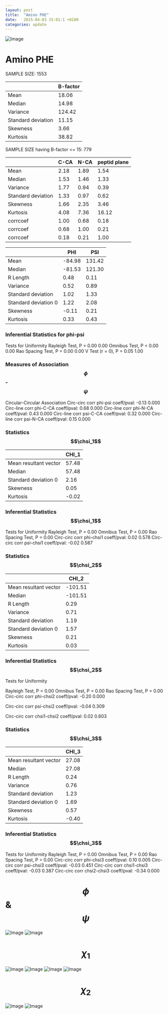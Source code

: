 ```yaml
---
layout: post
title:  "Amino PHE"
date:   2015-04-03 15:01:1 +0100
categories: update
---
```

<script src="https://cdnjs.cloudflare.com/ajax/libs/mathjax/2.7.0/MathJax.js?config=TeX-AMS-MML_HTMLorMML" type="text/javascript"></script>

![Image](../../../../images/aadensity.png)

# Amino PHE


 SAMPLE SIZE: 1553
 
 
 
|     | B-factor |
| --- | --- |
| Mean | 18.06 |
| Median | 14.98 |
| Variance | 124.42 |
| Standard deviation | 11.15 |
| Skewness | 3.66 |
| Kurtosis | 38.82 |
 
 
 
SAMPLE SIZE having B-factor <= 15: 779 


|     | C-CA | N-CA | peptid plane |
| --- | --- | --- | --- |
| Mean | 2.18 | 1.89 | 1.54 |
| Median | 1.53 | 1.46 | 1.33 |
| Variance | 1.77 | 0.94 | 0.39 |
| Standard deviation | 1.33 | 0.97 | 0.62 |
| Skewness | 1.66 | 2.35 | 3.46 |
| Kurtosis | 4.08 | 7.36 | 16.12 |
| corrcoef | 1.00 | 0.68 | 0.18 |
| corrcoef | 0.68 | 1.00 | 0.21 |
| corrcoef | 0.18 | 0.21 | 1.00 |
 
 
 

|     | PHI | PSI |
| --- | --- | --- |
| Mean | -84.98 | 131.42 |
| Median | -81.53 | 121.30 |
| R Length | 0.48 | 0.11 |
| Variance | 0.52 | 0.89 |
| Standard deviation | 1.02 | 1.33 |
| Standard deviation 0 | 1.22 | 2.08 |
| Skewness | -0.11 | 0.21 |
| Kurtosis | 0.33 | 0.43 |

### Inferential Statistics for phi-psi 

Tests for Uniformity
Rayleigh Test, P = 0.00 0.00
Omnibus Test,  P = 0.00 0.00
Rao Spacing Test,  P = 0.00 0.00
V Test (r = 0),  P = 0.05 1.00

### Measures of Association $$\phi$$-$$\psi$$

Circular-Circular Association
Circ-circ corr phi-psi coeff/pval:	-0.13	 0.000
Circ-line corr phi-C-CA coeff/pval:	0.68	 0.000
Circ-line corr phi-N-CA coeff/pval:	0.43	 0.000
Circ-line corr psi-C-CA coeff/pval:	0.32	 0.000
Circ-line corr psi-N-CA coeff/pval:	0.15	 0.000

### Statistics $$\chsi_1$$
|     | CHI_1 |
| --- | --- |
| Mean resultant vector | 57.48 |
| Median | 57.48 | | R Length | 0.10 | | Variance | 0.90 | | Standard deviation | 1.34 |
| Standard deviation 0| 2.16 |
| Skewness | 0.05 |
| Kurtosis | -0.02 |

 

### Inferential Statistics $$\chsi_1$$

Tests for Uniformity
Rayleigh Test, 	 P = 0.00
Omnibus Test, 	 P = 0.00
Rao Spacing Test, 	 P = 0.00
Circ-circ corr phi-chsi1 coeff/pval:	0.02	 0.578
Circ-circ corr psi-chsi1 coeff/pval:	-0.02	 0.587

 

### Statistics $$\chsi_2$$
|     | CHI_2 |
| --- | --- |
| Mean resultant vector | -101.51 |
| Median | -101.51 |
| R Length | 0.29 |
| Variance | 0.71 |
| Standard deviation | 1.19 |
| Standard deviation 0 | 1.57 |
| Skewness | 0.21 |
| Kurtosis | 0.03 |



### Inferential Statistics $$\chsi_2$$ 

Tests for Uniformity

Rayleigh Test, 	 P = 0.00
Omnibus Test, 	 P = 0.00
Rao Spacing Test, 	 P = 0.00
Circ-circ corr phi-chsi2 coeff/pval:	-0.20	 0.000

Circ-circ corr psi-chsi2 coeff/pval:	-0.04	 0.309

Circ-circ corr chsi1-chsi2 coeff/pval:	0.02	 0.603


 

### Statistics $$\chsi_3$$
|    | CHI_3 |
| --- | --- |
| Mean resultant vector | 27.08 |
| Median | 27.08 |
| R Length | 0.24 |
| Variance | 0.76 |
| Standard deviation | 1.23 |
| Standard deviation 0 | 1.69 |
| Skewness | 0.57 |
| Kurtosis | -0.40 |



### Inferential Statistics $$\chsi_3$$

Tests for Uniformity
Rayleigh Test, 	 P = 0.00
Omnibus Test, 	 P = 0.00
Rao Spacing Test, 	 P = 0.00
Circ-circ corr phi-chsi3 coeff/pval:	0.10	 0.005
Circ-circ corr psi-chsi3 coeff/pval:	-0.03	 0.451
Circ-circ corr chsi1-chsi3 coeff/pval:	-0.03	 0.387
Circ-circ corr chsi2-chsi3 coeff/pval:	-0.34	 0.000


# $$\phi$$ & $$\psi$$
![Image](../../../../images/PHE_Rama_phipsi.jpg)
![Image](../../../../images/PHE_Rama_phipsiGrad.jpg)


# $$\chi_1$$
![Image](../../../../images/PHE_Rama_phichi1.jpg)
![Image](../../../../images/PHE_Rama_Grad_psichi1.jpg)
![Image](../../../../images/PHE_Rama_psichi1.jpg)
![Image](../../../../images/PHE_Rama_Grad_phichi1.jpg)


# $$\chi_2$$
![Image](../../../../images/PHE_Rama_chi1chi2.jpg)
![Image](../../../../images/PHE_Rama_Gradchi1chi2.jpg)
